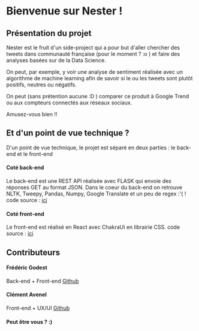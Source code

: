 
# Bienvenue sur Nester ! 

## Présentation du projet
Nester est le fruit d'un side-project qui a pour but d'aller chercher des tweets dans communauté française (pour le moment ? :o ) et faire des analyses basées sur de la Data Science.

On peut, par exemple, y voir une analyse de sentiment réalisée avec un algorithme de machine learning afin de savoir si le ou les tweets sont plutôt positifs, neutres ou négatifs.

On peut (sans prétention aucune :D ) comparer ce produit à Google Trend ou aux compteurs connectés aux réseaux sociaux.

Amusez-vous bien !!

## Et d'un point de vue technique ?
D'un point de vue technique, le projet est séparé en deux parties : le back-end et le front-end
#### Coté back-end
Le back-end est une REST API réalisée avec FLASK qui envoie des réponses GET au format JSON. Dans le coeur du back-end on retrouve NLTK, Tweepy, Pandas, Numpy, Google Translate et un peu de regex :'( !
code source : [ici](https://github.com/FredericGodest/TwitterTrendAPI)

#### Coté front-end 
Le front-end est réalisé en React avec ChakraUI en librairie CSS.
code source : [ici](https://github.com/FredericGodest/Nester)

## Contributeurs
#### Frédéric Godest
Back-end + Front-end
[Github](https://github.com/FredericGodest)
#### Clément Avenel
Front-end + UX/UI
[Github](https://github.com/clement-avenel)

#### Peut être vous ? :)
